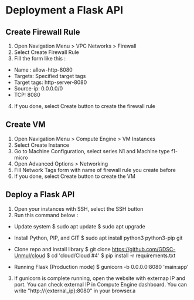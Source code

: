 # Deployment a Flask API
## Create Firewall Rule
1. Open Navigation Menu > VPC Networks > Firewall
2. Select Create Firewall Rule
3. Fill the form like this :
- Name : allow-http-8080
- Targets: Specified target tags
- Target tags: http-server-8080
- Source-ip: 0.0.0.0/0
- TCP: 8080
4. If you done, select Create button to create the firewall rule

## Create VM
1. Open Navigation Menu > Compute Engine  > VM Instances
2. Select Create Instance
3. Go to Machine Configuration, select series N1 and Machine type f1-micro
4. Open Advanced Options > Networking
5. Fill Network Tags form with name of firewall rule you create before
6. If you done, select Create button to create the VM

## Deploy a Flask API
1. Open your instances with SSH, select the SSH button
2. Run this command below :
- Update system
$ sudo apt update
$ sudo apt upgrade

- Install Python, PIP, and GIT
$ sudo apt install python3 python3-pip git

- Clone repo and install library
$ git clone https://github.com/GDSC-Unmul/cloud
$ cd 'cloud/Cloud #4'
$ pip install -r requirements.txt

- Running Flask (Production mode)
$ gunicorn -b 0.0.0.0:8080 'main:app'

3. If gunicorn is complete running, open the website with externap IP and port. You can check external IP in Compute Engine dashboard. You can write "http://{external_ip}:8080" in your browser.a
